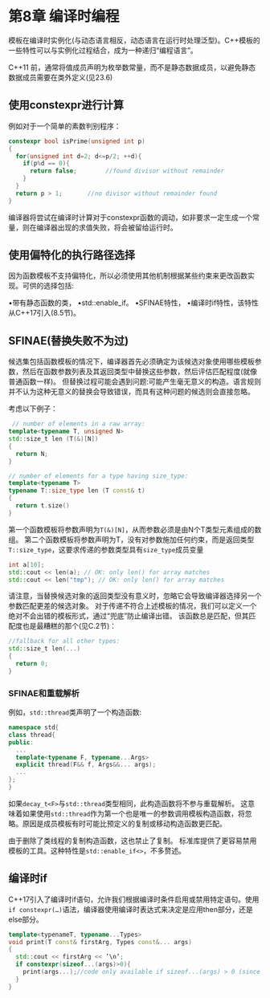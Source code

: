# 第8章 编译时编程

模板在编译时实例化(与动态语言相反，动态语言在运行时处理泛型)。C++模板的一些特性可以与实例化过程结合，成为一种递归“编程语言”。

C++11 前，通常将值成员声明为枚举数常量，而不是静态数据成员，以避免静态数据成员需要在类外定义(见23.6)

## 使用constexpr进行计算

例如对于一个简单的素数判别程序：

```cpp
constexpr bool isPrime(unsigned int p)
{
  for(unsigned int d=2; d<=p/2; ++d){
    if(p%d == 0){
      return false;        //found divisor without remainder
    }
  }
  return p > 1;       //no divisor without remainder found
}
```

编译器将尝试在编译时计算对于constexpr函数的调动，如非要求一定生成一个常量，则在编译器出现的求值失败，将会被留给运行时。

## 使用偏特化的执行路径选择

因为函数模板不支持偏特化，所以必须使用其他机制根据某些约束来更改函数实现。可供的选择包括:

•带有静态函数的类，
•std::enable_if。
•SFINAE特性，
•编译时if特性，该特性从C++17引入(8.5节)。

## SFINAE(替换失败不为过)

候选集包括函数模板的情况下，编译器首先必须确定为该候选对象使用哪些模板参数，然后在函数参数列表及其返回类型中替换这些参数，然后评估匹配程度(就像普通函数一样)。
但替换过程可能会遇到问题:可能产生毫无意义的构造。语言规则并不认为这种无意义的替换会导致错误，而具有这种问题的候选则会直接忽略。

考虑以下例子：

```cpp
 // number of elements in a raw array:
template<typename T, unsigned N>
std::size_t len (T(&)[N])
{
  return N;
}

// number of elements for a type having size_type:
template<typename T>
typename T::size_type len (T const& t)
{
  return t.size()
}
```

第一个函数模板将参数声明为`T(&)[N]`，从而参数必须是由N个T类型元素组成的数组。
第二个函数模板将参数声明为T，没有对参数施加任何约束，而是返回类型`T::size_type`，这要求传递的参数类型具有`size_type`成员变量

```cpp
int a[10];
std::cout << len(a); // OK: only len() for array matches
std::cout << len("tmp"); // OK: only len() for array matches
```

请注意，当替换候选对象的返回类型没有意义时，忽略它会导致编译器选择另一个参数匹配更差的候选对象。
对于传递不符合上述模板的情况，我们可以定义一个绝对不会出错的模板形式，通过“兜底”防止编译出错。
该函数总是匹配，但其匹配度也是最糟糕的那个(见C.2节)：

```cpp
//fallback for all other types:
std::size_t len(...)
{
  return 0;
}
```

### SFINAE和重载解析

例如，`std::thread`类声明了一个构造函数:

```cpp
namespace std{
class thread{
public:
  ...
  template<typename F, typename...Args>
  explicit thread(F&& f, Args&&... args);
  ...
};
}
```

如果`decay_t<F>`与`std::thread`类型相同，此构造函数将不参与重载解析。
这意味着如果使用`std::thread`作为第一个也是唯一的参数调用模板构造函数，将忽略。原因是成员模板有时可能比预定义的复制或移动构造函数更匹配。

由于删除了类线程的复制构造函数，这也禁止了复制。
标准库提供了更容易禁用模板的工具。这种特性是`std::enable_if<>`，不多赘述。

## 编译时if

C++17引入了编译时if语句，允许我们根据编译时条件启用或禁用特定语句。使用`if constexpr(…)`语法，编译器使用编译时表达式来决定是应用then部分，还是else部分。

```cpp
template<typenameT, typename...Types>
void print(T const& firstArg, Types const&... args)
{
  std::cout << firstArg << ’\n’;
  if constexpr(sizeof...(args)>0){
    print(args...);//code only available if sizeof...(args) > 0 (since C++17)
  }
}
```
